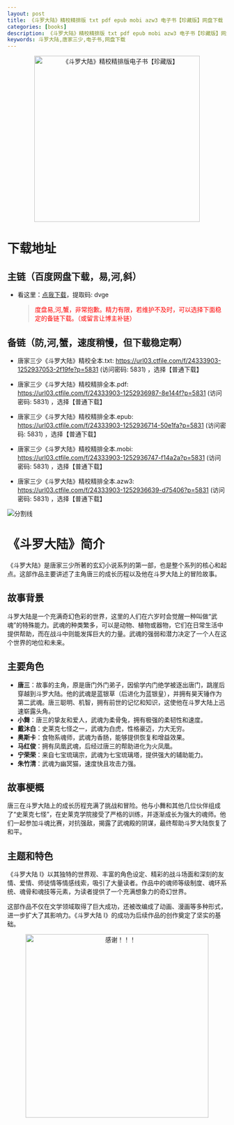 ```yaml
---
layout: post
title: 《斗罗大陆》精校精排版 txt pdf epub mobi azw3 电子书【珍藏版】网盘下载
categories: [books]
description: 《斗罗大陆》精校精排版 txt pdf epub mobi azw3 电子书【珍藏版】网盘下载：https://qweree.cn/index.php/360/
keywords: 斗罗大陆,唐家三少,电子书,网盘下载
---
```


<div align="center"><img src="https://pic.imgdb.cn/item/665b5d37d9c307b7e98e75a6.jpg" alt="《斗罗大陆》精校精排版电子书【珍藏版】" width="380px" height="auto"></div>

# 下载地址

## 主链（百度网盘下载，易,河,斜）

- 看这里：[点我下载](https://pan.baidu.com/s/1qZRtufNxueSwGGkzsLIB5A?pwd=dvge)，提取码: dvge

  > <p style="color:red" >度盘易,河,蟹，非常抱歉。精力有限，若维护不及时，可以选择下面稳定的备链下载。（或留言让博主补链）</p>

## 备链（防,河,蟹，速度稍慢，但下载稳定啊）

- 唐家三少《斗罗大陆》精校全本.txt: <https://url03.ctfile.com/f/24333903-1252937053-2f19fe?p=5831> (访问密码: 5831) ，选择【普通下载】

- 唐家三少《斗罗大陆》精校精排全本.pdf: <https://url03.ctfile.com/f/24333903-1252936987-8e144f?p=5831> (访问密码: 5831) ，选择【普通下载】

- 唐家三少《斗罗大陆》精校精排全本.epub: <https://url03.ctfile.com/f/24333903-1252936714-50e1fa?p=5831> (访问密码: 5831) ，选择【普通下载】

- 唐家三少《斗罗大陆》精校精排全本.mobi: <https://url03.ctfile.com/f/24333903-1252936747-f14a2a?p=5831> (访问密码: 5831) ，选择【普通下载】

- 唐家三少《斗罗大陆》精校精排全本.azw3: <https://url03.ctfile.com/f/24333903-1252936639-d75406?p=5831> (访问密码: 5831) ，选择【普通下载】

![分割线](https://pic.imgdb.cn/item/6612476468eb935713c85291.gif)

# 《斗罗大陆》简介

《斗罗大陆》是唐家三少所著的玄幻小说系列的第一部，也是整个系列的核心和起点。这部作品主要讲述了主角唐三的成长历程以及他在斗罗大陆上的冒险故事。

## 故事背景

斗罗大陆是一个充满奇幻色彩的世界，这里的人们在六岁时会觉醒一种叫做“武魂”的特殊能力。武魂的种类繁多，可以是动物、植物或器物，它们在日常生活中提供帮助，而在战斗中则能发挥巨大的力量。武魂的强弱和潜力决定了一个人在这个世界的地位和未来。

## 主要角色

- **唐三**：故事的主角，原是唐门外门弟子，因偷学内门绝学被逐出唐门，跳崖后穿越到斗罗大陆。他的武魂是蓝银草（后进化为蓝银皇），并拥有昊天锤作为第二武魂。唐三聪明、机智，拥有前世的记忆和知识，这使他在斗罗大陆上迅速崭露头角。
- **小舞**：唐三的挚友和爱人，武魂为柔骨兔，拥有极强的柔韧性和速度。
- **戴沐白**：史莱克七怪之一，武魂为白虎，性格豪迈，力大无穷。
- **奥斯卡**：食物系魂师，武魂为香肠，能够提供恢复和增益效果。
- **马红俊**：拥有凤凰武魂，后经过唐三的帮助进化为火凤凰。
- **宁荣荣**：来自七宝琉璃宗，武魂为七宝琉璃塔，提供强大的辅助能力。
- **朱竹清**：武魂为幽冥猫，速度快且攻击力强。

## 故事梗概

唐三在斗罗大陆上的成长历程充满了挑战和冒险。他与小舞和其他几位伙伴组成了“史莱克七怪”，在史莱克学院接受了严格的训练，并逐渐成长为强大的魂师。他们一起参加斗魂比赛，对抗强敌，揭露了武魂殿的阴谋，最终帮助斗罗大陆恢复了和平。

## 主题和特色

《斗罗大陆 I》以其独特的世界观、丰富的角色设定、精彩的战斗场面和深刻的友情、爱情、师徒情等情感线索，吸引了大量读者。作品中的魂师等级制度、魂环系统、魂骨和魂技等元素，为读者提供了一个充满想象力的奇幻世界。

这部作品不仅在文学领域取得了巨大成功，还被改编成了动画、漫画等多种形式，进一步扩大了其影响力。《斗罗大陆 I》的成功为后续作品的创作奠定了坚实的基础。

<div align="center"><img src="https://pic.imgdb.cn/item/661246bf68eb935713c7f81c.gif" alt="感谢！！！" width="420px" height="auto"/></div>
